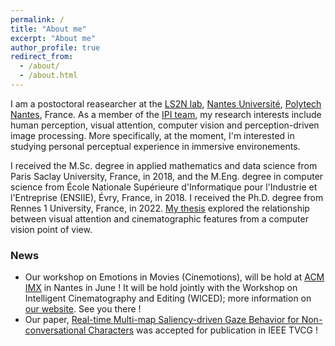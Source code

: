 ```yaml
---
permalink: /
title: "About me"
excerpt: "About me"
author_profile: true
redirect_from: 
  - /about/
  - /about.html
---
```


I am a postoctoral reasearcher at the [LS2N lab](https://www.ls2n.fr/), [Nantes Université](https://www.univ-nantes.fr/), [Polytech Nantes](https://polytech.univ-nantes.fr/), France. As a member of the [IPI team](https://www.ls2n.fr/equipe/ipi/?lang=en), my research interests include human perception, visual attention, computer vision and perception-driven image processing. More specifically, at the moment, I'm interested in studying personal perceptual experience in immersive environements.

I received the M.Sc. degree in applied mathematics and data science from Paris Saclay University, France, in 2018, and the M.Eng. degree in computer science from École Nationale Supérieure d'Informatique pour l'Industrie et l'Entreprise (ENSIIE), Évry, France, in 2018. I received the Ph.D. degree from Rennes 1 University, France, in 2022. [My thesis](https://ged.univ-rennes1.fr/nuxeo/site/esupversions/45936f86-1136-478e-8404-ebaf73a90007?inline) explored the relationship between visual attention and cinematographic features from a computer vision point of view.


### News
* Our workshop on Emotions in Movies (Cinemotions), will be hold at [ACM IMX](https://imx.acm.org/2023/) in Nantes in June ! It will be hold jointly with the Workshop on Intelligent Cinematography and Editing (WICED); more information on [our website](https://project.inria.fr/wicedxcinemotions2023/). See you there !
* Our paper, [Real-time Multi-map Saliency-driven Gaze Behavior for Non-conversational Characters](https://hal.science/hal-03796523/) was accepted for publication in IEEE TVCG !
